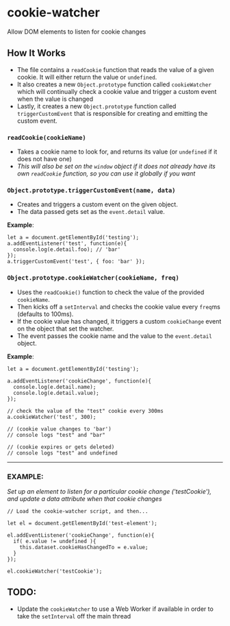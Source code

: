 # cookie-watcher
Allow DOM elements to listen for cookie changes

## How It Works
- The file contains a `readCookie` function that reads the value of a given cookie. It will either return the value or `undefined`.
- It also creates a new `Object.prototype` function called `cookieWatcher` which will continually check a cookie value and trigger a custom event when the value is changed
- Lastly, it creates a new `Object.prototype` function called `triggerCustomEvent` that is responsible for creating and emitting the custom event.


### `readCookie(cookieName)`
- Takes a cookie name to look for, and returns its value (or `undefined` if it does not have one)
- *This will also be set on the `window` object if it does not already have its own `readCookie` function, so you can use it globally if you want*

### `Object.prototype.triggerCustomEvent(name, data)`
- Creates and triggers a custom event on the given object.
- The data passed gets set as the `event.detail` value.

**Example**:
```
let a = document.getElementById('testing');
a.addEventListener('test', function(e){
  console.log(e.detail.foo); // 'bar'
});
a.triggerCustomEvent('test', { foo: 'bar' });
```

### `Object.prototype.cookieWatcher(cookieName, freq)`
- Uses the `readCookie()` function to check the value of the provided `cookieName`.
- Then kicks off a `setInterval` and checks the cookie value every `freq`ms (defaults to 100ms).
- If the cookie value has changed, it triggers a custom `cookieChange` event on the object that set the watcher.
- The event passes the cookie name and the value to the `event.detail` object.

**Example**:
```
let a = document.getElementById('testing');

a.addEventListener('cookieChange', function(e){
  console.log(e.detail.name);
  console.log(e.detail.value);
});

// check the value of the "test" cookie every 300ms
a.cookieWatcher('test', 300);

// (cookie value changes to 'bar')
// console logs "test" and "bar"

// (cookie expires or gets deleted)
// console logs "test" and undefined
```

---

### EXAMPLE:
*Set up an element to listen for a particular cookie change ('testCookie'), and update a data attribute when that cookie changes*
```
// Load the cookie-watcher script, and then...

let el = document.getElementById('test-element');

el.addEventListener('cookieChange', function(e){
  if( e.value != undefined ){
    this.dataset.cookieHasChangedTo = e.value;
  }
});

el.cookieWatcher('testCookie');
```

## TODO:
- Update the `cookieWatcher` to use a Web Worker if available in order to take the `setInterval` off the main thread
